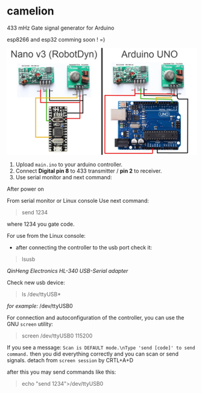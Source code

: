 # camelion
433 mHz Gate signal generator for Arduino

esp8266 and esp32 comming soon ! =)

![image](https://github.com/sw3nlab/camelion/blob/master/howto.jpg)

1) Upload `main.ino` to your arduino controller.
2) Connect **Digital pin 8** to 433 transmitter  / **pin 2** to receiver.
3) Use serial monitor and next command:

After power on

From serial monitor or Linux console Use next command: 
>send 1234

where 1234 you gate code.
 
For use from the Linux console:
 - after connecting the controller to the usb port check it:
 > lsusb
 
*QinHeng Electronics HL-340 USB-Serial adapter*

Check new usb device:
 > ls /dev/ttyUSB*
 
 *for example:* /dev/ttyUSB0

For connection and autoconfiguration of the controller, you can use the GNU `screen` utility:

>screen /dev/ttyUSB0 115200

If you see a message: `Scan is DEFAULT mode.\nType 'send [code]' to send command.`
then you did everything correctly and you can scan or send signals.
detach from `screen session` by CRTL+A+D

after this you may send commands like this:

> echo "send 1234">/dev/ttyUSB0
